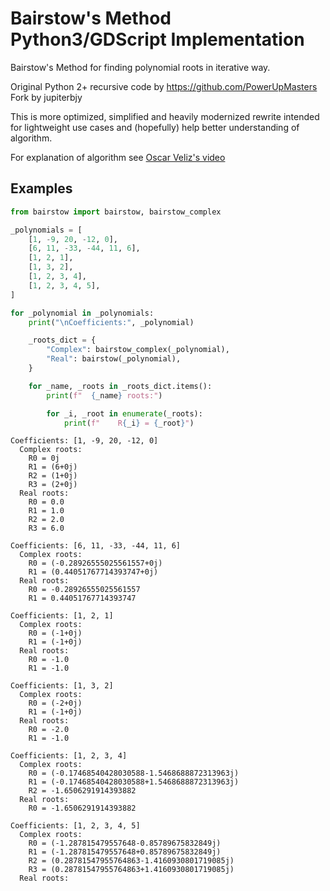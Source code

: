 # Bairstow's Method Python3/GDScript Implementation

Bairstow's Method for finding polynomial roots in iterative way.

Original Python 2+ recursive code by https://github.com/PowerUpMasters  
Fork by jupiterbjy

This is more optimized, simplified and heavily modernized rewrite
intended for lightweight use cases and (hopefully) help better understanding of algorithm.

For explanation of algorithm see [Oscar Veliz's video](https://youtu.be/iUGEk6kngFw)

## Examples

```python
from bairstow import bairstow, bairstow_complex

_polynomials = [
    [1, -9, 20, -12, 0],
    [6, 11, -33, -44, 11, 6],
    [1, 2, 1],
    [1, 3, 2],
    [1, 2, 3, 4],
    [1, 2, 3, 4, 5],
]

for _polynomial in _polynomials:
    print("\nCoefficients:", _polynomial)

    _roots_dict = {
        "Complex": bairstow_complex(_polynomial),
        "Real": bairstow(_polynomial),
    }

    for _name, _roots in _roots_dict.items():
        print(f"  {_name} roots:")

        for _i, _root in enumerate(_roots):
            print(f"    R{_i} = {_root}")
```

```text
Coefficients: [1, -9, 20, -12, 0]
  Complex roots:
    R0 = 0j
    R1 = (6+0j)
    R2 = (1+0j)
    R3 = (2+0j)
  Real roots:
    R0 = 0.0
    R1 = 1.0
    R2 = 2.0
    R3 = 6.0

Coefficients: [6, 11, -33, -44, 11, 6]
  Complex roots:
    R0 = (-0.28926555025561557+0j)
    R1 = (0.44051767714393747+0j)
  Real roots:
    R0 = -0.28926555025561557
    R1 = 0.44051767714393747

Coefficients: [1, 2, 1]
  Complex roots:
    R0 = (-1+0j)
    R1 = (-1+0j)
  Real roots:
    R0 = -1.0
    R1 = -1.0

Coefficients: [1, 3, 2]
  Complex roots:
    R0 = (-2+0j)
    R1 = (-1+0j)
  Real roots:
    R0 = -2.0
    R1 = -1.0

Coefficients: [1, 2, 3, 4]
  Complex roots:
    R0 = (-0.17468540428030588-1.5468688872313963j)
    R1 = (-0.17468540428030588+1.5468688872313963j)
    R2 = -1.6506291914393882
  Real roots:
    R0 = -1.6506291914393882

Coefficients: [1, 2, 3, 4, 5]
  Complex roots:
    R0 = (-1.287815479557648-0.85789675832849j)
    R1 = (-1.287815479557648+0.85789675832849j)
    R2 = (0.28781547955764863-1.4160930801719085j)
    R3 = (0.28781547955764863+1.4160930801719085j)
  Real roots:
```
